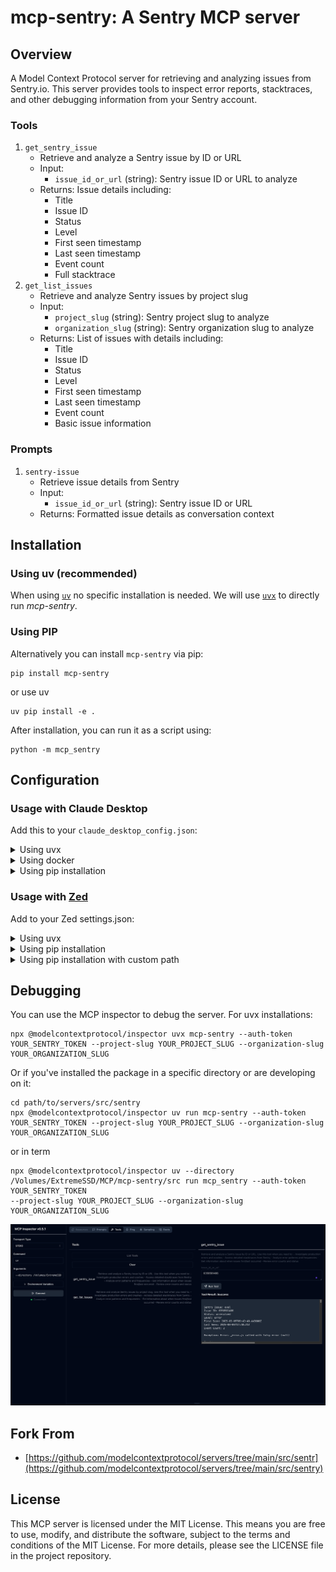 # mcp-sentry: A Sentry MCP server

## Overview

A Model Context Protocol server for retrieving and analyzing issues from Sentry.io. This server provides tools to inspect error reports, stacktraces, and other debugging information from your Sentry account.

### Tools

1. `get_sentry_issue`
   - Retrieve and analyze a Sentry issue by ID or URL
   - Input:
     - `issue_id_or_url` (string): Sentry issue ID or URL to analyze
   - Returns: Issue details including:
     - Title
     - Issue ID
     - Status
     - Level
     - First seen timestamp
     - Last seen timestamp
     - Event count
     - Full stacktrace
2. `get_list_issues`
   - Retrieve and analyze Sentry issues by project slug
   - Input:
     - `project_slug` (string): Sentry project slug to analyze
     - `organization_slug` (string): Sentry organization slug to analyze
   - Returns: List of issues with details including:
     - Title
     - Issue ID
     - Status
     - Level
     - First seen timestamp
     - Last seen timestamp
     - Event count
     - Basic issue information

### Prompts

1. `sentry-issue`
   - Retrieve issue details from Sentry
   - Input:
     - `issue_id_or_url` (string): Sentry issue ID or URL
   - Returns: Formatted issue details as conversation context

## Installation

### Using uv (recommended)

When using [`uv`](https://docs.astral.sh/uv/) no specific installation is needed. We will
use [`uvx`](https://docs.astral.sh/uv/guides/tools/) to directly run *mcp-sentry*.

### Using PIP

Alternatively you can install `mcp-sentry` via pip:

```
pip install mcp-sentry
```

or use uv
```
uv pip install -e .
```

After installation, you can run it as a script using:

```
python -m mcp_sentry
```

## Configuration

### Usage with Claude Desktop

Add this to your `claude_desktop_config.json`:

<details>
<summary>Using uvx</summary>

```json
"mcpServers": {
  "sentry": {
    "command": "uvx",
    "args": ["mcp-sentry", "--auth-token", "YOUR_SENTRY_TOKEN","--project-slug" ,"YOUR_PROJECT_SLUG", "--organization-slug","YOUR_ORGANIZATION_SLUG"]
  }
}
```
</details>


<details>
<summary>Using docker</summary>

```json
"mcpServers": {
  "sentry": {
    "command": "docker",
    "args": ["run", "-i", "--rm", "mcp/sentry", "--auth-token", "YOUR_SENTRY_TOKEN","--project-slug" ,"YOUR_PROJECT_SLUG", "--organization-slug","YOUR_ORGANIZATION_SLUG"]
  }
}
```
</details>

<details>

<summary>Using pip installation</summary>

```json
"mcpServers": {
  "sentry": {
    "command": "python",
    "args": ["-m", "mcp_sentry", "--auth-token", "YOUR_SENTRY_TOKEN","--project-slug" ,"YOUR_PROJECT_SLUG", "--organization-slug","YOUR_ORGANIZATION_SLUG"]
  }
}
```
</details>

### Usage with [Zed](https://github.com/zed-industries/zed)

Add to your Zed settings.json:

<details>
<summary>Using uvx</summary>

For Example Curson ![mcp.json](.cursor/mcp.json) 

```json
"context_servers": [
  "mcp-sentry": {
    "command": {
      "path": "uvx",
      "args": ["mcp-sentry", "--auth-token", "YOUR_SENTRY_TOKEN","--project-slug" ,"YOUR_PROJECT_SLUG", "--organization-slug","YOUR_ORGANIZATION_SLUG"]
    }
  }
],
```
</details>

<details>
<summary>Using pip installation</summary>

```json
"context_servers": {
  "mcp-sentry": {
    "command": "python",
    "args": ["-m", "mcp_sentry", "--auth-token", "YOUR_SENTRY_TOKEN","--project-slug" ,"YOUR_PROJECT_SLUG", "--organization-slug","YOUR_ORGANIZATION_SLUG"]
  }
},
```
</details>

<details>
<summary>Using pip installation with custom path</summary>

```json
"context_servers": {
  "sentry": {
      "command": "python",
      "args": [
        "-m",
        "mcp_sentry",
        "--auth-token",
        "YOUR_SENTRY_TOKEN",
        "--project-slug",
        "YOUR_PROJECT_SLUG",
        "--organization-slug",
        "YOUR_ORGANIZATION_SLUG"
      ],
      "env": {
        "PYTHONPATH": "path/to/mcp-sentry/src"
      }
    }
},
```


</details>







## Debugging

You can use the MCP inspector to debug the server. For uvx installations:

```
npx @modelcontextprotocol/inspector uvx mcp-sentry --auth-token YOUR_SENTRY_TOKEN --project-slug YOUR_PROJECT_SLUG --organization-slug YOUR_ORGANIZATION_SLUG
```

Or if you've installed the package in a specific directory or are developing on it:

```
cd path/to/servers/src/sentry
npx @modelcontextprotocol/inspector uv run mcp-sentry --auth-token YOUR_SENTRY_TOKEN --project-slug YOUR_PROJECT_SLUG --organization-slug YOUR_ORGANIZATION_SLUG  
```
or in term
```
npx @modelcontextprotocol/inspector uv --directory /Volumes/ExtremeSSD/MCP/mcp-sentry/src run mcp_sentry --auth-token YOUR_SENTRY_TOKEN
--project-slug YOUR_PROJECT_SLUG --organization-slug YOUR_ORGANIZATION_SLUG
```
![Inspector-tools](./images/Inspector-tools.png)

## Fork From
- [https://github.com/modelcontextprotocol/servers/tree/main/src/sentr](https://github.com/modelcontextprotocol/servers/tree/main/src/sentry)
## License

This MCP server is licensed under the MIT License. This means you are free to use, modify, and distribute the software, subject to the terms and conditions of the MIT License. For more details, please see the LICENSE file in the project repository.
